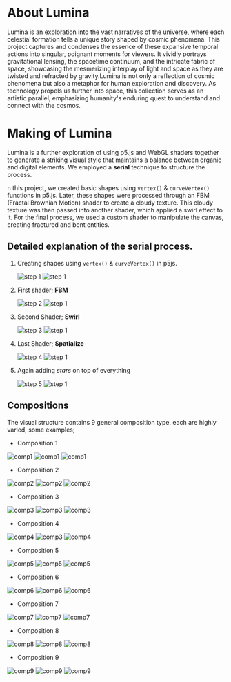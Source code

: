 # About Lumina
Lumina is an exploration into the vast narratives of the universe, where each celestial formation tells a unique story shaped by cosmic phenomena. This project captures and condenses the essence of these expansive temporal actions into singular, poignant moments for viewers. It vividly portrays gravitational lensing, the spacetime continuum, and the intricate fabric of space, showcasing the mesmerizing interplay of light and space as they are twisted and refracted by gravity.Lumina is not only a reflection of cosmic phenomena but also a metaphor for human exploration and discovery. As technology propels us further into space, this collection serves as an artistic parallel, emphasizing humanity's enduring quest to understand and connect with the cosmos.

# Making of Lumina

Lumina is a further exploration of using p5.js and WebGL shaders together to generate a striking visual style that maintains a balance between organic and digital elements. We employed a **serial** technique to structure the process.

n this project, we created basic shapes using `vertex()` & `curveVertex()` functions in p5.js. Later, these shapes were processed through an FBM (Fractal Brownian Motion) shader to create a cloudy texture. This cloudy texture was then passed into another shader, which applied a swirl effect to it. For the final process, we used a custom shader to manipulate the canvas, creating fractured and bent entities. 

## Detailed explanation of the **serial** process.

1. Creating shapes using `vertex()` & `curveVertex()` in p5js.

   ![step 1](assets/1_1.jpg) ![step 1](assets/2.jpg)

2. First shader; **FBM**

   ![step 2](assets/2_1v1.jpg) ![step 1](assets/2_2.jpg)
   
3. Second Shader; **Swirl**

   ![step 3](assets/3_1.jpg) ![step 1](assets/2_3.jpg)

4. Last Shader; **Spatialize**

   ![step 4](assets/4_1.jpg) ![step 1](assets/2_4.jpg)

5. Again adding *stars* on top of everything

   ![step 5](assets/5_1.jpg) ![step 1](assets/2_5.jpg)

## Compositions 

The visual structure contains 9 general composition type, each are highly varied, some examples;

* Composition 1

![comp1](assets/comp1/comp1_1.jpg) ![comp1](assets/comp1/comp1_2.jpg) ![comp1](assets/comp1/comp1_3.jpg)

* Composition 2

![comp2](assets/comp2/comp2_1.jpg) ![comp2](assets/comp2/comp2_2.jpg) ![comp2](assets/comp2/comp2_3.jpg)

* Composition 3

![comp3](assets/comp3/comp3_1.jpg) ![comp3](assets/comp3/comp3_2.jpg) ![comp3](assets/comp3/comp3_3.jpg)

* Composition 4

![comp4](assets/comp4/comp4_1.jpg) ![comp3](assets/comp4/comp4_2.jpg) ![comp4](assets/comp4/comp4_3.jpg)

* Composition 5

![comp5](assets/comp5/comp5_1.jpg) ![comp5](assets/comp5/com5_2.jpg) ![comp5](assets/comp5/comp5_3.jpg)

* Composition 6

![comp6](assets/comp6/comp6_1.jpg) ![comp6](assets/comp6/comp6_2.jpg) ![comp6](assets/comp6/comp6_3.jpg)

* Composition 7

![comp7](assets/comp7/comp7_1.jpg) ![comp7](assets/comp7/comp7_2.jpg) ![comp7](assets/comp7/comp7_3.jpg)

* Composition 8

![comp8](assets/comp8/comp8_1.jpg) ![comp8](assets/comp8/comp8_2.jpg) ![comp8](assets/comp8/comp8_3.jpg)

* Composition 9

![comp9](assets/comp9/comp9_1.jpg) ![comp9](assets/comp9/comp9_2.jpg) ![comp9](assets/comp9/comp9_3.jpg)


   


